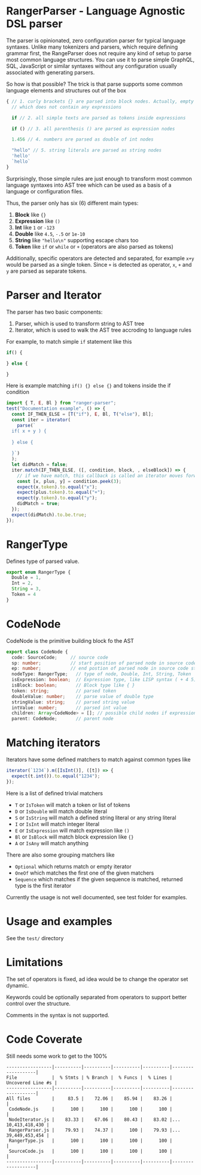 # RangerParser - Language Agnostic DSL parser

The parser is opinionated, zero configuration parser for typical language syntaxes. Unlike
many tokenizers and parsers, which require defining grammar first, the RangeParser does not
require any kind of setup to parse most common language structures. You can use it to parse
simple GraphQL, SQL, JavaScript or similar syntaxes without any configuration usually associated
with generating parsers.

So how is that possible? The trick is that parse supports some common language elements and structures
out of the box

```typescript
{ // 1. curly brackets {} are parsed into block nodes. Actually, empty file is invisble block
  // which does not contain any expressions

  if // 2. all simple texts are parsed as tokens inside expressions

  if () // 3. all parenthesis () are parsed as expression nodes

  1.456 // 4. numbers are parsed as double of int nodes

  "hello" // 5. string literals are parsed as string nodes
  'hello'
  `hello`
}
```

Surprisingly, those simple rules are just enough to transform most common language syntaxes into AST tree
which can be used as a basis of a language or configuration files.

Thus, the parser only has six (6) different main types:

1. **Block** like `{}`
2. **Expression** like `()`
3. **Int** like `1` or `-123`
4. **Double** like `4.5`, `-.5` or `1e-10`
5. **String** like `"hello\n"` supporting escape chars too
6. **Token** like `if` or `while` or `+` (operators are also parsed as tokens)

Additionally, specific operators are detected and separated, for example `x+y` would be parsed as a
single token. Since `+` is detected as operator, `x`, `+` and `y` are parsed as separate tokens.

# Parser and Iterator

The parser has two basic components:

1. Parser, which is used to transform string to AST tree
2. Iterator, which is used to walk the AST tree accroding to language rules

For example, to match simple `if` statement like this

```typescript
if() {

} else {

}
```

Here is example matching `if() {} else {}` and tokens inside the if condition

```typescript
import { T, E, Bl } from "ranger-parser";
test("Documentation example", () => {
  const IF_THEN_ELSE = [T("if"), E, Bl, T("else"), Bl];
  const iter = iterator(
    parse(`
  if( x + y ) {
  
  } else {
  
  }`)
  );
  let didMatch = false;
  iter.match(IF_THEN_ELSE, ([, condition, block, , elseBlock]) => {
    // if we have match, this callback is called an iterator moves forward
    const [x, plus, y] = condition.peek(3);
    expect(x.token).to.equal("x");
    expect(plus.token).to.equal("+");
    expect(y.token).to.equal("y");
    didMatch = true;
  });
  expect(didMatch).to.be.true;
});
```

# RangerType

Defines type of parsed value.

```typescript
export enum RangerType {
  Double = 1,
  Int = 2,
  String = 3,
  Token = 4
}
```

# CodeNode

CodeNode is the primitive building block fo the AST

```typescript
export class CodeNode {
  code: SourceCode;     // source code
  sp: number;           // start position of parsed node in source code string
  ep: number;           // end postion of parsed node in source code string
  nodeType: RangerType;   // type of node, Double, Int, String, Token
  isExpression: boolean;  // Expression type, like LISP syntax ( + 4 5)
  isBlock: boolean;       // Block type like { }
  token: string;          // parsed token
  doubleValue: number;    // parse value of double type
  stringValue: string;    // parsed string value
  intValue: number;       // parsed int value
  children: Array<CodeNode> = []; // possible child nodes if expression or block
  parent: CodeNode;       // parent node
```

# Matching iterators

Iterators have some defined matchers to match against common types like

```typescript
iterator(`1234`).m([IsInt()], ([t]) => {
  expect(t.int()).to.equal("1234");
});
```

Here is a list of defined trivial matchers

- `T` or `IsToken` will match a token or list of tokens
- `D` or `IsDouble` will match double literal
- `S` or `IsString` will match a defined string literal or any string literal
- `I` or `IsInt` will match integer literal
- `E` or `IsExpression` will match expression like `()`
- `Bl` or `IsBlock` will match block expression like `{}`
- `A` or `IsAny` will match anything

There are also some grouping matchers like

- `Optional` which returns match or empty iterator
- `OneOf` which matches the first one of the given matchers
- `Sequence` which matches if the given sequence is matched, returned type is the first iterator

Currently the usage is not well documented, see test folder for examples.

# Usage and examples

See the `test/` directory

# Limitations

The set of operators is fixed, ad idea would be to change the operator set dynamic.

Keywords could be optionally separated from operators to support better control over the structure.

Comments in the syntax is not supported.

# Code Coverate

Still needs some work to get to the 100%

```
-----------------|----------|----------|----------|----------|-------------------|
File             |  % Stmts | % Branch |  % Funcs |  % Lines | Uncovered Line #s |
-----------------|----------|----------|----------|----------|-------------------|
All files        |     83.5 |    72.06 |    85.94 |    83.26 |                   |
 CodeNode.js     |      100 |      100 |      100 |      100 |                   |
 NodeIterator.js |    83.33 |    67.06 |    80.43 |    83.02 |... 10,413,418,430 |
 RangerParser.js |    79.93 |    74.37 |      100 |    79.93 |... 39,449,453,454 |
 RangerType.js   |      100 |      100 |      100 |      100 |                   |
 SourceCode.js   |      100 |      100 |      100 |      100 |                   |
-----------------|----------|----------|----------|----------|-------------------|
```
